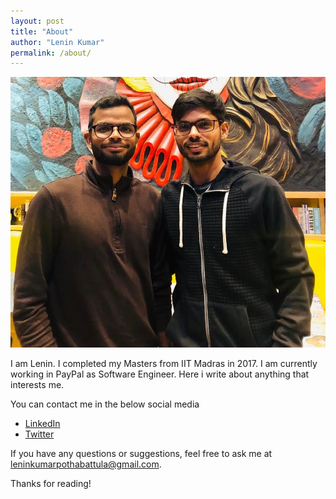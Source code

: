 ```yaml
---
layout: post
title: "About"
author: "Lenin Kumar"
permalink: /about/
---
```

<p align="center">
    <img src="/assets/images/about/about.jpg" alt="Architecture">
</p>


   I am Lenin. I completed my Masters from IIT Madras in 2017. I am currently working in PayPal as Software Engineer. 
Here i write about anything that interests me.

You can contact me in the below social media
* [LinkedIn](https://www.linkedin.com/in/leninkumar-pothabattula/)
* [Twitter](https://twitter.com/leninkumar31)


If you have any questions or suggestions, feel free to ask me at leninkumarpothabattula@gmail.com.


Thanks for reading!
